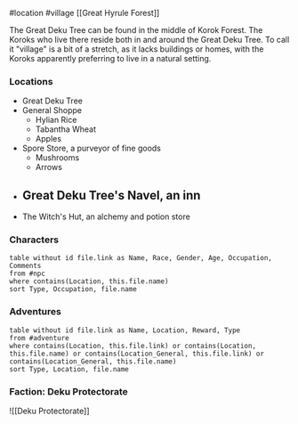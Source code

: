  #location #village [[Great Hyrule Forest]]

The Great Deku Tree can be found in the middle of Korok Forest. The Koroks who live there reside both in and around the Great Deku Tree. To call it "village" is a bit of a stretch, as it lacks buildings or homes, with the Koroks apparently preferring to live in a natural setting.

### Locations

- Great Deku Tree
- General Shoppe
	- Hylian Rice
	- Tabantha Wheat
	- Apples
- Spore Store, a purveyor of fine goods
	- Mushrooms
	- Arrows
- Great Deku Tree's Navel, an inn
	- 
- The Witch's Hut, an alchemy and potion store

### Characters
```dataview
table without id file.link as Name, Race, Gender, Age, Occupation, Comments
from #npc
where contains(Location, this.file.name)
sort Type, Occupation, file.name
```

### Adventures
```dataview
table without id file.link as Name, Location, Reward, Type
from #adventure
where contains(Location, this.file.link) or contains(Location, this.file.name) or contains(Location_General, this.file.link) or contains(Location_General, this.file.name)
sort Type, Location, file.name
```

### Faction: Deku Protectorate

![[Deku Protectorate]]